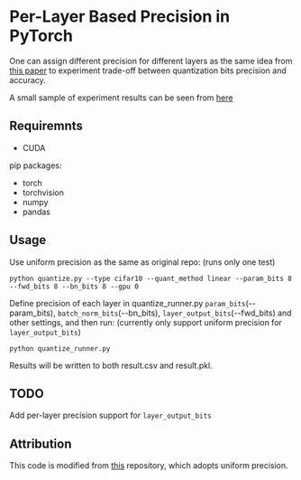 # Per-Layer Based Precision in PyTorch

One can assign different precision for different layers as the same idea from [this paper](http://proceedings.mlr.press/v70/sakr17a/sakr17a.pdf) to experiment trade-off between quantization bits precision and accuracy.

A small sample of experiment results can be seen from [here](https://docs.google.com/spreadsheets/d/13Vna79bhMChdDqkvx2IUVze24kbmV0jj-79lYkhJ-Gs/edit?usp=sharing)


## Requiremnts

- CUDA

pip packages:

- torch
- torchvision
- numpy
- pandas

## Usage

Use uniform precision as the same as original repo: (runs only one test)
```
python quantize.py --type cifar10 --quant_method linear --param_bits 8 --fwd_bits 8 --bn_bits 8 --gpu 0
```

Define precision of each layer in quantize_runner.py `param_bits`(--param_bits), `batch_norm_bits`(--bn_bits), `layer_output_bits`(--fwd_bits) and other settings, and then run:
(currently only support uniform precision for `layer_output_bits`)
```
python quantize_runner.py
```

Results will be written to both result.csv and result.pkl.

## TODO

Add per-layer precision support for `layer_output_bits`

## Attribution

This code is modified from [this](https://github.com/aaron-xichen/pytorch-playground) repository, which adopts uniform precision.